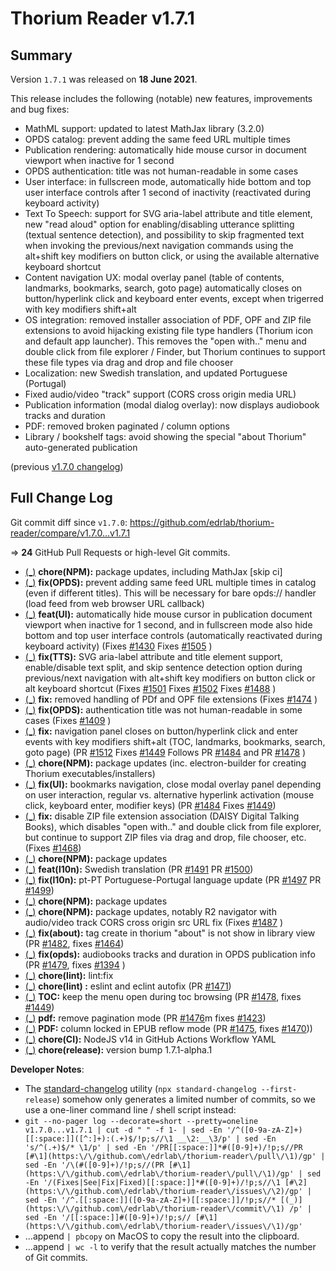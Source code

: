 # Thorium Reader v1.7.1

## Summary

Version `1.7.1` was released on **18 June 2021**.

This release includes the following (notable) new features, improvements and bug fixes:

* MathML support: updated to latest MathJax library (3.2.0)
* OPDS catalog: prevent adding the same feed URL multiple times
* Publication rendering: automatically hide mouse cursor in document viewport when inactive for 1 second
* OPDS authentication: title was not human-readable in some cases
* User interface: in fullscreen mode, automatically hide bottom and top user interface controls after 1 second of inactivity (reactivated during keyboard activity)
* Text To Speech: support for SVG aria-label attribute and title element, new "read aloud" option for enabling/disabling utterance splitting (textual sentence detection), and possibility to skip fragmented text when invoking the previous/next navigation commands using the alt+shift key modifiers on button click, or using the available alternative keyboard shortcut
* Content navigation UX: modal overlay panel (table of contents, landmarks, bookmarks, search, goto page) automatically closes on button/hyperlink click and keyboard enter events, except when trigerred with key modifiers shift+alt
* OS integration: removed installer association of PDF, OPF and ZIP file extensions to avoid hijacking existing file type handlers (Thorium icon and default app launcher). This removes the "open with.." menu and double click from file explorer / Finder, but Thorium continues to support these file types via drag and drop and file chooser
* Localization: new Swedish translation, and updated Portuguese (Portugal)
* Fixed audio/video "track" support (CORS cross origin media URL)
* Publication information (modal dialog overlay): now displays audiobook tracks and duration
* PDF: removed broken paginated / column options
* Library / bookshelf tags: avoid showing the special "about Thorium" auto-generated publication

(previous [v1.7.0 changelog](./CHANGELOG-v1.7.0.md))

## Full Change Log

Git commit diff since `v1.7.0`:
https://github.com/edrlab/thorium-reader/compare/v1.7.0...v1.7.1

=> **24** GitHub Pull Requests or high-level Git commits.

* [(_)](https://github.com/edrlab/thorium-reader/commit/a496ee6764bc0a9275d4b93487a12735129344db) __chore(NPM):__ package updates, including MathJax [skip ci]
* [(_)](https://github.com/edrlab/thorium-reader/commit/f5463c6aae973860a818f7f3743e4c74f4278b31) __fix(OPDS):__ prevent adding same feed URL multiple times in catalog (even if different titles). This will be necessary for bare opds:// handler (load feed from web browser URL callback)
* [(_)](https://github.com/edrlab/thorium-reader/commit/bda8f0ae218fd8fbdde4aca1ad9c454b91c73e41) __feat(UI):__ automatically hide mouse cursor in publication document viewport when inactive for 1 second, and in fullscreen mode also hide bottom and top user interface controls (automatically reactivated during keyboard activity) (Fixes [#1430](https://github.com/edrlab/thorium-reader/issues/1430) Fixes [#1505](https://github.com/edrlab/thorium-reader/issues/1505) )
* [(_)](https://github.com/edrlab/thorium-reader/commit/8a9807bca7d34c05d9719d823ae55bbf2a250478) __fix(TTS):__ SVG aria-label attribute and title element support, enable/disable text split, and skip sentence detection option during previous/next navigation with alt+shift key modifiers on button click or alt keyboard shortcut (Fixes [#1501](https://github.com/edrlab/thorium-reader/issues/1501) Fixes [#1502](https://github.com/edrlab/thorium-reader/issues/1502) Fixes [#1488](https://github.com/edrlab/thorium-reader/issues/1488) )
* [(_)](https://github.com/edrlab/thorium-reader/commit/6617b1165ce700bf3a8322e90fbfabd8ef5efd02) __fix:__ removed handling of PDf and OPF file extensions (Fixes [#1474](https://github.com/edrlab/thorium-reader/issues/1474) )
* [(_)](https://github.com/edrlab/thorium-reader/commit/8adaaf6809cb4590b9202f5e6fa661475be4491d) __fix(OPDS):__ authentication title was not human-readable in some cases (Fixes [#1409](https://github.com/edrlab/thorium-reader/issues/1409) )
* [(_)](https://github.com/edrlab/thorium-reader/commit/27f1588b342e26520dd174986783719899a50f34) __fix:__ navigation panel closes on button/hyperlink click and enter events with key modifiers shift+alt (TOC, landmarks, bookmarks, search, goto page) (PR [#1512](https://github.com/edrlab/thorium-reader/pull/1512) Fixes [#1449](https://github.com/edrlab/thorium-reader/issues/1449) Follows PR [#1484](https://github.com/edrlab/thorium-reader/pull/1484) and PR [#1478](https://github.com/edrlab/thorium-reader/pull/1478) )
* [(_)](https://github.com/edrlab/thorium-reader/commit/076046fff196864036c6b21e560f96e55cc1b9f2) __chore(NPM):__ package updates (inc. electron-builder for creating Thorium executables/installers)
* [(_)](https://github.com/edrlab/thorium-reader/commit/cbfecb9799356927c6c738bc94347bae315f643b) __fix(UI):__ bookmarks navigation, close modal overlay panel depending on user interaction, regular vs. alternative hyperlink activation (mouse click, keyboard enter, modifier keys)  (PR [#1484](https://github.com/edrlab/thorium-reader/pull/1484) Fixes [#1449](https://github.com/edrlab/thorium-reader/issues/1449))
* [(_)](https://github.com/edrlab/thorium-reader/commit/5ccb8f1cbc438379ea3a15581cf69cc5ab2d9908) __fix:__ disable ZIP file extension association (DAISY Digital Talking Books), which disables "open with.." and double click from file explorer, but continue to support ZIP files via drag and drop, file chooser, etc. (Fixes [#1468](https://github.com/edrlab/thorium-reader/issues/1468))
* [(_)](https://github.com/edrlab/thorium-reader/commit/23a3ce4e1e0cf32bce0a788a9f764712ccbf9f55) __chore(NPM):__ package updates
* [(_)](https://github.com/edrlab/thorium-reader/commit/5b508328c85a86613bc2db5596b715a67afda8be) __feat(l10n):__ Swedish translation (PR [#1491](https://github.com/edrlab/thorium-reader/pull/1491) PR [#1500](https://github.com/edrlab/thorium-reader/pull/1500))
* [(_)](https://github.com/edrlab/thorium-reader/commit/ff24155e177e99acda20e35bf747f79873df968b) __fix(l10n):__ pt-PT Portuguese-Portugal language update (PR [#1497](https://github.com/edrlab/thorium-reader/pull/1497) PR [#1499](https://github.com/edrlab/thorium-reader/pull/1499))
* [(_)](https://github.com/edrlab/thorium-reader/commit/6dd83919577e45edf2fa0b2450c40dd22e78ee20) __chore(NPM):__ package updates
* [(_)](https://github.com/edrlab/thorium-reader/commit/4dcfbaa4f75093d9ba7abedf34d34613afac9c34) __chore(NPM):__ package updates, notably R2 navigator with audio/video track CORS cross origin src URL fix (Fixes [#1487](https://github.com/edrlab/thorium-reader/issues/1487) )
* [(_)](https://github.com/edrlab/thorium-reader/commit/c31b7bd4b33c421291d65d867f6e93d3041a6c1d) __fix(about):__ tag create in thorium "about" is not show in library view (PR [#1482](https://github.com/edrlab/thorium-reader/pull/1482), fixes [#1464](https://github.com/edrlab/thorium-reader/issues/1464))
* [(_)](https://github.com/edrlab/thorium-reader/commit/f9ca0acd40e8af3743ff13a0e79de2ce104692c9) __fix(opds):__ audiobooks tracks and duration in OPDS publication info (PR [#1479](https://github.com/edrlab/thorium-reader/pull/1479), fixes [#1394](https://github.com/edrlab/thorium-reader/issues/1394) )
* [(_)](https://github.com/edrlab/thorium-reader/commit/8536a0a2feeb98f410ac3c4f98febb2c6b15575b) __chore(lint):__ lint:fix
* [(_)](https://github.com/edrlab/thorium-reader/commit/606bb107cecf710b84cead00dfd093bbbac9ce92) __chore(lint) :__ eslint and eclint autofix (PR [#1471](https://github.com/edrlab/thorium-reader/pull/1471))
* [(_)](https://github.com/edrlab/thorium-reader/commit/92a5f8f11dc542e1934f67b4f18d2ae10967d582) __TOC:__ keep the menu open during toc browsing (PR [#1478](https://github.com/edrlab/thorium-reader/pull/1478), fixes [#1449](https://github.com/edrlab/thorium-reader/issues/1449))
* [(_)](https://github.com/edrlab/thorium-reader/commit/618603ca7dd2fa52a2b1346540be61ebe09baad7) __pdf:__ remove pagination mode (PR [#1476](https://github.com/edrlab/thorium-reader/pull/1476)m fixes [#1423](https://github.com/edrlab/thorium-reader/issues/1423))
* [(_)](https://github.com/edrlab/thorium-reader/commit/1eab5d8768b0be037599c723e418e471a5ea721c) __PDF:__ column locked in EPUB reflow mode (PR [#1475](https://github.com/edrlab/thorium-reader/pull/1475), fixes [#1470](https://github.com/edrlab/thorium-reader/issues/1470)))
* [(_)](https://github.com/edrlab/thorium-reader/commit/2b0121f2fbbf4c28f51b6caa06e5a78e843c76d9) __chore(CI):__ NodeJS v14 in GitHub Actions Workflow YAML
* [(_)](https://github.com/edrlab/thorium-reader/commit/5aab62c2358ff12a189e64026c2c392c8a734f0f) __chore(release):__ version bump 1.7.1-alpha.1

__Developer Notes__:

* The [standard-changelog](https://github.com/conventional-changelog/conventional-changelog/tree/master/packages/standard-changelog) utility (`npx standard-changelog --first-release`) somehow only generates a limited number of commits, so we use a one-liner command line / shell script instead:
* `git --no-pager log --decorate=short --pretty=oneline v1.7.0...v1.7.1 | cut -d " " -f 1- | sed -En '/^([0-9a-zA-Z]+)[[:space:]]([^:]+):(.+)$/!p;s//\1 __\2:__\3/p' | sed -En 's/^(.+)$/* \1/p' | sed -En '/PR[[:space:]]*#([0-9]+)/!p;s//PR [#\1](https:\/\/github.com\/edrlab\/thorium-reader\/pull\/\1)/gp' | sed -En '/\(#([0-9]+)/!p;s//(PR [#\1](https:\/\/github.com\/edrlab\/thorium-reader\/pull\/\1)/gp' | sed -En '/(Fixes|See|Fix|Fixed)[[:space:]]*#([0-9]+)/!p;s//\1 [#\2](https:\/\/github.com\/edrlab\/thorium-reader\/issues\/\2)/gp' | sed -En '/^.[[:space:]]([0-9a-zA-Z]+)[[:space:]]/!p;s//* [(_)](https:\/\/github.com\/edrlab\/thorium-reader\/commit\/\1) /p' | sed -En '/[[:space:]]#([0-9]+)/!p;s// [#\1](https:\/\/github.com\/edrlab\/thorium-reader\/issues\/\1)/gp'`
* ...append `| pbcopy` on MacOS to copy the result into the clipboard.
* ...append `| wc -l` to verify that the result actually matches the number of Git commits.
